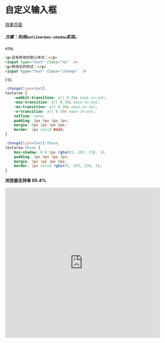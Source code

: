 # <b>自定义输入框</b>

[效果页面](自定义输入框.html ':include :type=iframe width=100% height=200px')

##### <b>方案：利用`outline+box-shadow`实现。</b>

`HTML`

```html
<p>没有修改的默认样式：</p>
<input type="text" class="no"  />
<p>修改后的样式：</p>
<input type="text" class="change"  />
```

`CSS`
```css
.change[type=text],
textarea {
    -webkit-transition: all 0.30s ease-in-out;
    -moz-transition: all 0.30s ease-in-out;
    -ms-transition: all 0.30s ease-in-out;
    -o-transition: all 0.30s ease-in-out;
    outline: none;
    padding: 3px 0px 3px 3px;
    margin: 5px 1px 3px 0px;
    border: 1px solid #ddd;
}

.change[type=text]:focus,
textarea:focus {
    box-shadow: 0 0 5px rgba(81, 203, 238, 1);
    padding: 3px 0px 3px 3px;
    margin: 5px 1px 3px 0px;
    border: 1px solid rgba(81, 203, 238, 1);
}
```

<b>浏览器支持率 95.4%</b>
<iframe src="https://caniuse.bitsofco.de/embed/index.html?feat=css-transitions&amp;periods=future_2,future_1,current,past_1,past_2,past_3&amp;accessible-colours=false" frameborder="0" width="100%" height="490px"></iframe>